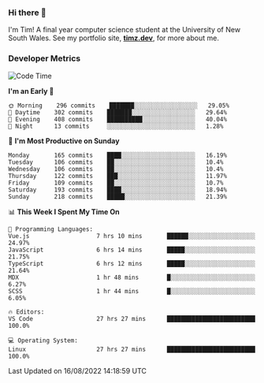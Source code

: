 ### Hi there 👋

I'm Tim! A final year computer science student at the University of New South
Wales. See my portfolio site, <strong><a href="https://timz.dev">timz.dev</a></strong>,
for more about me.

### Developer Metrics

<!-- [![Top Languages](https://github-readme-stats.vercel.app/api/wakatime?username=Tymotex&langs_count=5&custom_title=Top%205%20Languages&hide=Other&theme=material-palenight)](https://github.com/anuraghazra/github-readme-stats) -->

<!--START_SECTION:waka-->
![Code Time](http://img.shields.io/badge/Code%20Time-79%20hrs%207%20mins-blue)

**I'm an Early 🐤** 

```text
🌞 Morning    296 commits    ███████░░░░░░░░░░░░░░░░░░   29.05% 
🌆 Daytime    302 commits    ███████░░░░░░░░░░░░░░░░░░   29.64% 
🌃 Evening    408 commits    ██████████░░░░░░░░░░░░░░░   40.04% 
🌙 Night      13 commits     ░░░░░░░░░░░░░░░░░░░░░░░░░   1.28%

```
📅 **I'm Most Productive on Sunday** 

```text
Monday       165 commits    ████░░░░░░░░░░░░░░░░░░░░░   16.19% 
Tuesday      106 commits    ██░░░░░░░░░░░░░░░░░░░░░░░   10.4% 
Wednesday    106 commits    ██░░░░░░░░░░░░░░░░░░░░░░░   10.4% 
Thursday     122 commits    ███░░░░░░░░░░░░░░░░░░░░░░   11.97% 
Friday       109 commits    ██░░░░░░░░░░░░░░░░░░░░░░░   10.7% 
Saturday     193 commits    ████░░░░░░░░░░░░░░░░░░░░░   18.94% 
Sunday       218 commits    █████░░░░░░░░░░░░░░░░░░░░   21.39%

```


📊 **This Week I Spent My Time On** 

```text
💬 Programming Languages: 
Vue.js                   7 hrs 10 mins       ██████░░░░░░░░░░░░░░░░░░░   24.97% 
JavaScript               6 hrs 14 mins       █████░░░░░░░░░░░░░░░░░░░░   21.75% 
TypeScript               6 hrs 12 mins       █████░░░░░░░░░░░░░░░░░░░░   21.64% 
MDX                      1 hr 48 mins        █░░░░░░░░░░░░░░░░░░░░░░░░   6.27% 
SCSS                     1 hr 44 mins        █░░░░░░░░░░░░░░░░░░░░░░░░   6.05%

🔥 Editors: 
VS Code                  27 hrs 27 mins      █████████████████████████   100.0%

💻 Operating System: 
Linux                    27 hrs 27 mins      █████████████████████████   100.0%

```


 Last Updated on 16/08/2022 14:18:59 UTC
<!--END_SECTION:waka-->

<!-- [![Tymotex's GitHub stats](https://github-readme-stats.vercel.app/api?username=Tymotex)](https://github.com/anuraghazra/github-readme-stats) -->
